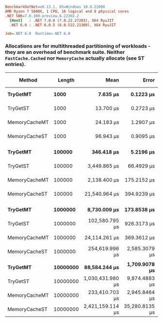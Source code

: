 ``` ini

BenchmarkDotNet=v0.13.1, OS=Windows 10.0.22000
AMD Ryzen 7 5800X, 1 CPU, 16 logical and 8 physical cores
.NET SDK=7.0.100-preview.6.22302.2
  [Host]   : .NET 7.0.0 (7.0.22.27203), X64 RyuJIT
  .NET 6.0 : .NET 6.0.5 (6.0.522.21309), X64 RyuJIT

Job=.NET 6.0  Runtime=.NET 6.0  

```
### Allocations are for multithreaded partitioning of workloads - they are an overhead of benchmark suite. Neither `FastCache.Cached` nor `MemoryCache` actually allocate (see ST entries).

|        Method |   Length |             Mean |          Error |         StdDev |           Median | Ratio | RatioSD | Code Size |  Gen 0 | Allocated |
|-------------- |--------- |-----------------:|---------------:|---------------:|-----------------:|------:|--------:|----------:|-------:|----------:|
|      **TryGetMT** |     **1000** |         **7.635 μs** |      **0.1223 μs** |      **0.1144 μs** |         **7.608 μs** |  **1.00** |    **0.00** |   **9,245 B** | **0.0153** |   **3,822 B** |
|      TryGetST |     1000 |        13.700 μs |      0.2723 μs |      0.5562 μs |        13.553 μs |  1.78 |    0.08 |     210 B |      - |         - |
| MemoryCacheMT |     1000 |        24.183 μs |      1.2907 μs |      3.7853 μs |        22.778 μs |  2.68 |    0.15 |   9,246 B |      - |   2,996 B |
| MemoryCacheST |     1000 |        96.943 μs |      0.9095 μs |      0.8063 μs |        97.010 μs | 12.71 |    0.20 |     187 B |      - |         - |
|               |          |                  |                |                |                  |       |         |           |        |           |
|      **TryGetMT** |   **100000** |       **346.418 μs** |      **5.2196 μs** |      **6.6011 μs** |       **346.763 μs** |  **1.00** |    **0.00** |   **9,245 B** |      **-** |   **4,741 B** |
|      TryGetST |   100000 |     3,449.865 μs |     66.4929 μs |     81.6593 μs |     3,424.782 μs |  9.96 |    0.33 |     210 B |      - |       3 B |
| MemoryCacheMT |   100000 |     2,138.400 μs |    175.2152 μs |    516.6259 μs |     1,812.702 μs |  6.32 |    1.71 |   9,246 B |      - |   4,834 B |
| MemoryCacheST |   100000 |    21,540.964 μs |    394.9239 μs |    499.4523 μs |    21,521.953 μs | 62.20 |    1.82 |     187 B |      - |      27 B |
|               |          |                  |                |                |                  |       |         |           |        |           |
|      **TryGetMT** |  **1000000** |     **8,730.009 μs** |    **173.8538 μs** |    **170.7476 μs** |     **8,713.699 μs** |  **1.00** |    **0.00** |   **9,245 B** |      **-** |   **5,185 B** |
|      TryGetST |  1000000 |   102,580.795 μs |    926.3173 μs |    866.4778 μs |   102,841.220 μs | 11.76 |    0.24 |     210 B |      - |     232 B |
| MemoryCacheMT |  1000000 |    24,114.261 μs |    369.3612 μs |    308.4334 μs |    24,060.419 μs |  2.76 |    0.06 |   9,246 B |      - |   5,091 B |
| MemoryCacheST |  1000000 |   254,619.996 μs |  2,585.3079 μs |  2,291.8081 μs |   253,981.025 μs | 29.17 |    0.58 |     187 B |      - |   1,200 B |
|               |          |                  |                |                |                  |       |         |           |        |           |
|      **TryGetMT** | **10000000** |    **88,584.244 μs** |  **1,709.9078 μs** |  **1,599.4488 μs** |    **87,886.817 μs** |  **1.00** |    **0.00** |   **9,245 B** |      **-** |   **5,280 B** |
|      TryGetST | 10000000 | 1,030,431.980 μs |  9,874.4883 μs |  9,236.6025 μs | 1,025,698.000 μs | 11.64 |    0.20 |     210 B |      - |   2,088 B |
| MemoryCacheMT | 10000000 |   233,410.703 μs |  2,945.8464 μs |  2,299.9231 μs |   232,745.700 μs |  2.63 |    0.04 |   9,234 B |      - |   6,165 B |
| MemoryCacheST | 10000000 | 2,421,159.114 μs | 35,280.8135 μs | 31,275.5222 μs | 2,426,307.950 μs | 27.33 |    0.54 |     187 B |      - |     808 B |

